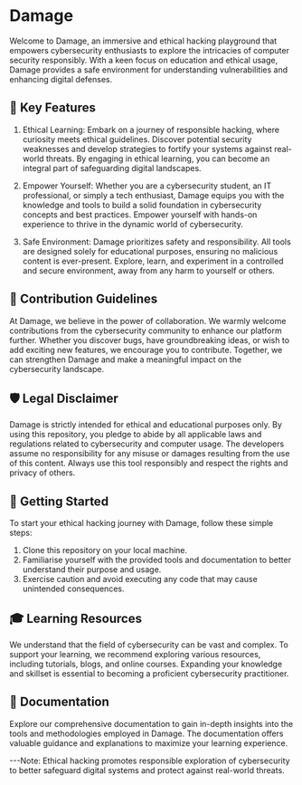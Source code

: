 # Damage

Welcome to Damage, an immersive and ethical hacking playground that empowers cybersecurity enthusiasts to explore the intricacies of computer security responsibly. With a keen focus on education and ethical usage, Damage provides a safe environment for understanding vulnerabilities and enhancing digital defenses.

## 🚀 Key Features

1. Ethical Learning: Embark on a journey of responsible hacking, where curiosity meets ethical guidelines. Discover potential security weaknesses and develop strategies to fortify your systems against real-world threats. By engaging in ethical learning, you can become an integral part of safeguarding digital landscapes.

2. Empower Yourself: Whether you are a cybersecurity student, an IT professional, or simply a tech enthusiast, Damage equips you with the knowledge and tools to build a solid foundation in cybersecurity concepts and best practices. Empower yourself with hands-on experience to thrive in the dynamic world of cybersecurity.

3. Safe Environment: Damage prioritizes safety and responsibility. All tools are designed solely for educational purposes, ensuring no malicious content is ever-present. Explore, learn, and experiment in a controlled and secure environment, away from any harm to yourself or others.

## 🤝 Contribution Guidelines

At Damage, we believe in the power of collaboration. We warmly welcome contributions from the cybersecurity community to enhance our platform further. Whether you discover bugs, have groundbreaking ideas, or wish to add exciting new features, we encourage you to contribute. Together, we can strengthen Damage and make a meaningful impact on the cybersecurity landscape.

## 🛡️ Legal Disclaimer

Damage is strictly intended for ethical and educational purposes only. By using this repository, you pledge to abide by all applicable laws and regulations related to cybersecurity and computer usage. The developers assume no responsibility for any misuse or damages resulting from the use of this content. Always use this tool responsibly and respect the rights and privacy of others.

## 🚀 Getting Started

To start your ethical hacking journey with Damage, follow these simple steps:

1. Clone this repository on your local machine.
2. Familiarise yourself with the provided tools and documentation to better understand their purpose and usage.
3. Exercise caution and avoid executing any code that may cause unintended consequences.

## 🎓 Learning Resources

We understand that the field of cybersecurity can be vast and complex. To support your learning, we recommend exploring various resources, including tutorials, blogs, and online courses. Expanding your knowledge and skillset is essential to becoming a proficient cybersecurity practitioner.

## 📝 Documentation
 
Explore our comprehensive documentation to gain in-depth insights into the tools and methodologies employed in Damage. The documentation offers valuable guidance and explanations to maximize your learning experience.

---Note: Ethical hacking promotes responsible exploration of cybersecurity to better safeguard digital systems and protect against real-world threats.
